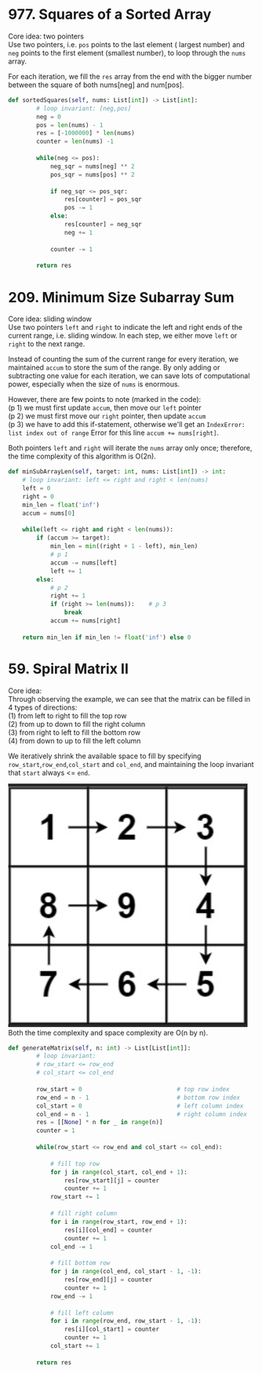 # 977. Squares of a Sorted Array
Core idea: two pointers \
Use two pointers, i.e. `pos` points to the last element ( largest number) and `neg` points to the first element (smallest number), to loop through the `nums` array.

For each iteration, we fill the `res` array from the end with the bigger number between the square of both nums[neg] and num[pos].

```PYTHON
def sortedSquares(self, nums: List[int]) -> List[int]:
        # loop invariant: [neg,pos]
        neg = 0
        pos = len(nums) - 1
        res = [-1000000] * len(nums) 
        counter = len(nums) -1

        while(neg <= pos):
            neg_sqr = nums[neg] ** 2
            pos_sqr = nums[pos] ** 2

            if neg_sqr <= pos_sqr:
                res[counter] = pos_sqr
                pos -= 1
            else:
                res[counter] = neg_sqr
                neg += 1

            counter -= 1
        
        return res
```

# 209. Minimum Size Subarray Sum
Core idea: sliding window \
Use two pointers `left` and `right` to indicate the left and right ends of the current range, i.e. sliding window. In each step, we either move `left` or `right` to the next range. 

Instead of counting the sum of the current range for every iteration, we maintained `accum` to store the sum of the range. By only adding or subtracting one value for each iteration, we can save lots of computational power, especially when the size of `nums` is enormous.

However, there are few points to note (marked in the code): \
(p 1) we must first update `accum`, then move our `left` pointer\
(p 2) we must first move our `right` pointer, then update `accum`\
(p 3) we have to add this if-statement, otherwise we'll get an `IndexError: list index out of range` Error for this line `accum += nums[right]`.

Both pointers `left` and `right` will iterate the `nums` array only once; therefore, the time complexity of this algorithm is O(2n).

```PYTHON
def minSubArrayLen(self, target: int, nums: List[int]) -> int:
    # loop invariant: left <= right and right < len(nums)
    left = 0
    right = 0
    min_len = float('inf')
    accum = nums[0]
    
    while(left <= right and right < len(nums)):
        if (accum >= target):
            min_len = min((right + 1 - left), min_len)
            # p 1
            accum -= nums[left]
            left += 1
        else: 
            # p 2
            right += 1
            if (right >= len(nums)):    # p 3
                break
            accum += nums[right]
        
    return min_len if min_len != float('inf') else 0
```

# 59. Spiral Matrix II
Core idea: \
Through observing the example, we can see that the matrix can be filled in 4 types of directions:\
(1) from left to right to fill the top row\
(2) from up to down to fill the right column\
(3) from right to left to fill the bottom row\
(4) from down to up to fill the left column

We iteratively shrink the available space to fill by specifying `row_start`,`row_end`,`col_start` and `col_end`, and maintaining the loop invariant that `start` always <= `end`.

![](20230203002603.png)  
Both the time complexity and space complexity are O(n by n).
```PYTHON
def generateMatrix(self, n: int) -> List[List[int]]:
        # loop invariant:
        # row_start <= row_end
        # col_start <= col_end

        row_start = 0                           # top row index
        row_end = n - 1                         # bottom row index
        col_start = 0                           # left column index 
        col_end = n - 1                         # right column index
        res = [[None] * n for _ in range(n)]
        counter = 1

        while(row_start <= row_end and col_start <= col_end):

            # fill top row
            for j in range(col_start, col_end + 1):
                res[row_start][j] = counter
                counter += 1
            row_start += 1

            # fill right column
            for i in range(row_start, row_end + 1):
                res[i][col_end] = counter
                counter += 1
            col_end -= 1

            # fill bottom row
            for j in range(col_end, col_start - 1, -1):
                res[row_end][j] = counter
                counter += 1
            row_end -= 1

            # fill left column
            for i in range(row_end, row_start - 1, -1):
                res[i][col_start] = counter 
                counter += 1
            col_start += 1

        return res
```
